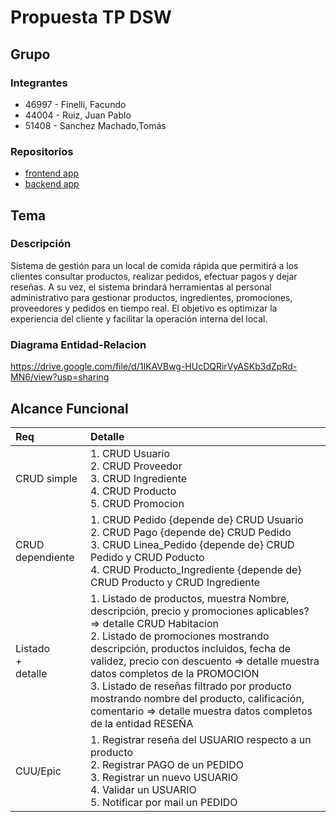 # Propuesta TP DSW

## Grupo
### Integrantes
* 46997 - Finelli, Facundo
* 44004 - Ruiz, Juan Pablo
* 51408 - Sanchez Machado,Tomás

### Repositorios
* [frontend app](http://hyperlinkToGihubOrGitlab)
* [backend app](http://hyperlinkToGihubOrGitlab)

## Tema
### Descripción
Sistema de gestión para un local de comida rápida que permitirá a los clientes consultar productos, realizar pedidos, efectuar pagos y dejar reseñas. A su vez, el sistema brindará herramientas al personal administrativo para gestionar productos, ingredientes, promociones, proveedores y pedidos en tiempo real. El objetivo es optimizar la experiencia del cliente y facilitar la operación interna del local.

### Diagrama Entidad-Relacion
https://drive.google.com/file/d/1IKAVBwg-HUcDQRirVyASKb3dZpRd-MN6/view?usp=sharing

## Alcance Funcional 

|Req|Detalle|
|:-|:-|
|CRUD simple|1. CRUD Usuario<br>2. CRUD Proveedor<br>3. CRUD Ingrediente<br>4. CRUD Producto<br>5. CRUD Promocion|
|CRUD dependiente|1. CRUD Pedido {depende de} CRUD Usuario<br>2. CRUD Pago {depende de} CRUD Pedido<br>3. CRUD Linea_Pedido {depende de} CRUD Pedido y CRUD Poducto<br>4. CRUD Producto_Ingrediente {depende de} CRUD Producto y CRUD Ingrediente
|Listado<br>+<br>detalle| 1. Listado de productos, muestra Nombre, descripción, precio y promociones aplicables? => detalle CRUD Habitacion<br> 2. Listado de promociones mostrando descripción, productos incluidos, fecha de validez, precio con descuento => detalle muestra datos completos de la PROMOCION<br> 3. Listado de reseñas filtrado por producto mostrando nombre del producto, calificación, comentario => detalle muestra datos completos de la entidad RESEÑA|
|CUU/Epic|1. Registrar reseña del USUARIO respecto a un producto<br>2. Registrar PAGO de un PEDIDO<br>3. Registrar un nuevo USUARIO<br>4. Validar un USUARIO<br>5. Notificar por mail un PEDIDO|
